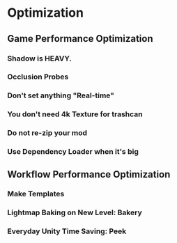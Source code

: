 # Optimization

## Game Performance Optimization

### Shadow is HEAVY.

### Occlusion Probes

### Don't set anything "Real-time"

### You don't need 4k Texture for trashcan

### Do not re-zip your mod

### Use Dependency Loader when it's big

## Workflow Performance Optimization

### Make Templates

### Lightmap Baking on New Level: Bakery

### Everyday Unity Time Saving: Peek
